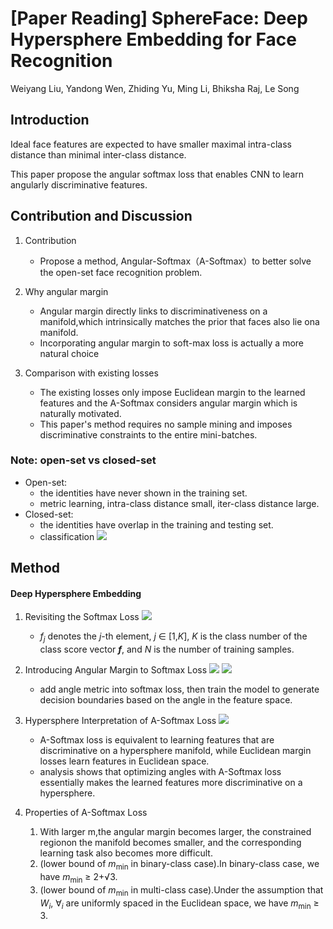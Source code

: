 # **[Paper Reading]** SphereFace: Deep Hypersphere Embedding for Face Recognition

Weiyang Liu, Yandong Wen, Zhiding Yu, Ming Li, Bhiksha Raj, Le Song

## Introduction

Ideal face features are expected to have smaller maximal intra-class distance than minimal inter-class distance. 

This paper propose the angular softmax loss that enables CNN to learn angularly discriminative features.

## Contribution and Discussion

1. Contribution
    * Propose a method, Angular-Softmax（A-Softmax）to better solve the open-set face recognition problem.
    
2. Why angular margin
    * Angular margin directly links to discriminativeness on a manifold,which intrinsically matches the prior that faces also lie ona manifold.
    * Incorporating angular margin to soft-max loss is actually a more natural choice

3. Comparison with existing losses
    * The existing losses only impose Euclidean margin to the learned features and the A-Softmax considers angular margin which is naturally motivated.
    * This paper's method requires no sample mining and imposes discriminative constraints to the entire mini-batches.
### Note: open-set vs closed-set
* Open-set: 
    * the identities have never shown in the training set. 
    * metric learning, intra-class distance small, iter-class distance large.
* Closed-set: 
    * the identities have overlap in the training and testing set.
    * classification
![](https://i.imgur.com/uluxGKU.png)


## Method

#### Deep Hypersphere Embedding
1. Revisiting the Softmax Loss
   ![](https://i.imgur.com/TIXAKDk.png)

    * $f_j$ denotes the *j*-th element, *j* $\in$ [1,*K*], *K* is the class  number of the class score vector ***f***, and *N* is the number of training samples. 


2. Introducing Angular Margin to Softmax Loss
    ![](https://i.imgur.com/o8TBx8u.png)
    ![](https://i.imgur.com/PwyjrQX.png)
    * add angle metric into softmax loss, then train the model to generate decision boundaries based on the angle in the feature space.
    

3. Hypersphere Interpretation of A-Softmax Loss
   ![](https://i.imgur.com/PnaPHyA.png)

   * A-Softmax loss is equivalent to learning features that are discriminative on a hypersphere manifold, while Euclidean margin losses learn features in Euclidean space.
   * analysis shows that optimizing angles with A-Softmax loss essentially makes the learned features more discriminative on a hypersphere.

4. Properties of A-Softmax Loss
   1. With larger m,the angular margin becomes larger, the constrained regionon the manifold becomes smaller, and the corresponding learning task also becomes more difficult.
   2. (lower bound of *m*<sub>min</sub> in binary-class case).In binary-class case, we have *m*<sub>min</sub> ≥ 2+√3.
   3. (lower bound of *m*<sub>min</sub> in multi-class case).Under the assumption that *W*$_i$, ∀$_i$ are uniformly spaced in the Euclidean space, we have *m*<sub>min</sub> ≥ 3.
